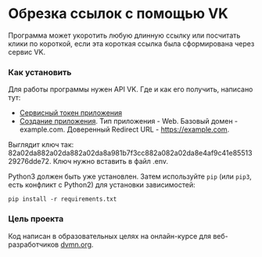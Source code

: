 # Обрезка ссылок с помощью VK

Программа может укоротить любую длинную ссылку или посчитать клики по короткой, если эта короткая ссылка была сформирована через сервис VK.

### Как установить

Для работы программы нужен API VK. Где и как его получить, написано тут:
- [Сервисный токен приложения](https://id.vk.com/about/business/go/docs/ru/vkid/latest/vk-id/connection/tokens/service-token)
- [Создание приложения](https://id.vk.com/about/business/go/docs/ru/vkid/latest/vk-id/connection/create-application). Тип приложения - Web. Базовый домен - example.com. Доверенный Redirect URL - https://example.com.

Выглядит ключ так: 82a02da882a02da882a02da8a981b7f3cc882a082a02da8e4af9c41e8551329276dde72. Ключ нужно вставить в файл .env.

Python3 должен быть уже установлен. 
Затем используйте `pip` (или `pip3`, есть конфликт с Python2) для установки зависимостей:
```
pip install -r requirements.txt
```

### Цель проекта

Код написан в образовательных целях на онлайн-курсе для веб-разработчиков [dvmn.org](https://dvmn.org/).
 
